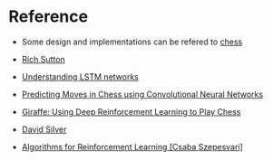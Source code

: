 # Reference

* Some design and implementations can be refered to [chess](https://github.com/ashish1294/ChessOOP)

* [Rich Sutton](https://webdocs.cs.ualberta.ca/~sutton/book/ebook/the-book.html)

* [Understanding LSTM networks](http://colah.github.io/posts/2015-08-Understanding-LSTMs/)

* [Predicting Moves in Chess using Convolutional Neural Networks](http://cs231n.stanford.edu/reports/ConvChess.pdf)

* [Giraffe: Using Deep Reinforcement Learning to Play Chess](https://arxiv.org/pdf/1509.01549v2.pdf)

* [David Silver](http://www0.cs.ucl.ac.uk/staff/d.silver/web/Teaching.html)

* [Algorithms for Reinforcement Learning \[Csaba Szepesvari\]](https://sites.ualberta.ca/~szepesva/papers/RLAlgsInMDPs.pdf)
